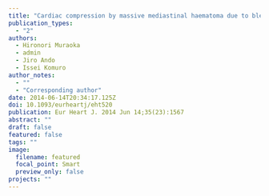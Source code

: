 ```yaml
---
title: "Cardiac compression by massive mediastinal haematoma due to bleeding from the ectopic bronchial artery"
publication_types:
  - "2"
authors:
  - Hironori Muraoka
  - admin
  - Jiro Ando
  - Issei Komuro
author_notes:
  - ""
  - "Corresponding author"
date: 2014-06-14T20:34:17.125Z
doi: 10.1093/eurheartj/eht520
publication: Eur Heart J. 2014 Jun 14;35(23):1567
abstract: ""
draft: false
featured: false
tags: ""
image:
  filename: featured
  focal_point: Smart
  preview_only: false
projects: ""
---
```

